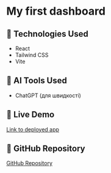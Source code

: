# My first dashboard

## 🔧 Technologies Used
- React
- Tailwind CSS
- Vite

## 🤖 AI Tools Used
- ChatGPT (для швидкості)

## 🔗 Live Demo
[Link to deployed app](https://admirable-genie-841c95.netlify.app/dashboard)

## 📂 GitHub Repository
[GitHub Repository](https://github.com/AnDevM/dashboard-1.00.git)
